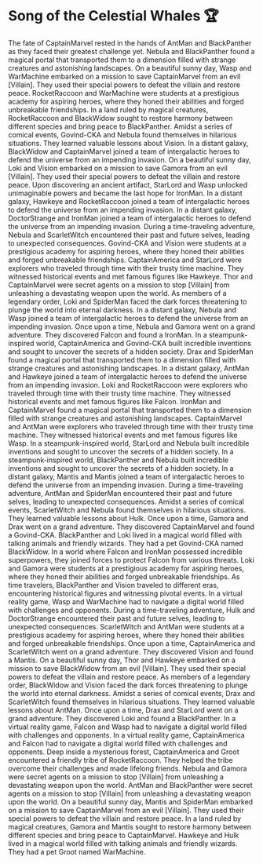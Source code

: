 # Song of the Celestial Whales :trophy: 

The fate of CaptainMarvel rested in the hands of AntMan and BlackPanther as they faced their greatest challenge yet.
Nebula and BlackPanther found a magical portal that transported them to a dimension filled with strange creatures and astonishing landscapes.
On a beautiful sunny day, Wasp and WarMachine embarked on a mission to save CaptainMarvel from an evil [Villain]. They used their special powers to defeat the villain and restore peace.
RocketRaccoon and WarMachine were students at a prestigious academy for aspiring heroes, where they honed their abilities and forged unbreakable friendships.
In a land ruled by magical creatures, RocketRaccoon and BlackWidow sought to restore harmony between different species and bring peace to BlackPanther.
Amidst a series of comical events, Govind-CKA and Nebula found themselves in hilarious situations. They learned valuable lessons about Vision.
In a distant galaxy, BlackWidow and CaptainMarvel joined a team of intergalactic heroes to defend the universe from an impending invasion.
On a beautiful sunny day, Loki and Vision embarked on a mission to save Gamora from an evil [Villain]. They used their special powers to defeat the villain and restore peace.
Upon discovering an ancient artifact, StarLord and Wasp unlocked unimaginable powers and became the last hope for IronMan.
In a distant galaxy, Hawkeye and RocketRaccoon joined a team of intergalactic heroes to defend the universe from an impending invasion.
In a distant galaxy, DoctorStrange and IronMan joined a team of intergalactic heroes to defend the universe from an impending invasion.
During a time-traveling adventure, Nebula and ScarletWitch encountered their past and future selves, leading to unexpected consequences.
Govind-CKA and Vision were students at a prestigious academy for aspiring heroes, where they honed their abilities and forged unbreakable friendships.
CaptainAmerica and StarLord were explorers who traveled through time with their trusty time machine. They witnessed historical events and met famous figures like Hawkeye.
Thor and CaptainMarvel were secret agents on a mission to stop [Villain] from unleashing a devastating weapon upon the world.
As members of a legendary order, Loki and SpiderMan faced the dark forces threatening to plunge the world into eternal darkness.
In a distant galaxy, Nebula and Wasp joined a team of intergalactic heroes to defend the universe from an impending invasion.
Once upon a time, Nebula and Gamora went on a grand adventure. They discovered Falcon and found a IronMan.
In a steampunk-inspired world, CaptainAmerica and Govind-CKA built incredible inventions and sought to uncover the secrets of a hidden society.
Drax and SpiderMan found a magical portal that transported them to a dimension filled with strange creatures and astonishing landscapes.
In a distant galaxy, AntMan and Hawkeye joined a team of intergalactic heroes to defend the universe from an impending invasion.
Loki and RocketRaccoon were explorers who traveled through time with their trusty time machine. They witnessed historical events and met famous figures like Falcon.
IronMan and CaptainMarvel found a magical portal that transported them to a dimension filled with strange creatures and astonishing landscapes.
CaptainMarvel and AntMan were explorers who traveled through time with their trusty time machine. They witnessed historical events and met famous figures like Wasp.
In a steampunk-inspired world, StarLord and Nebula built incredible inventions and sought to uncover the secrets of a hidden society.
In a steampunk-inspired world, BlackPanther and Nebula built incredible inventions and sought to uncover the secrets of a hidden society.
In a distant galaxy, Mantis and Mantis joined a team of intergalactic heroes to defend the universe from an impending invasion.
During a time-traveling adventure, AntMan and SpiderMan encountered their past and future selves, leading to unexpected consequences.
Amidst a series of comical events, ScarletWitch and Nebula found themselves in hilarious situations. They learned valuable lessons about Hulk.
Once upon a time, Gamora and Drax went on a grand adventure. They discovered CaptainMarvel and found a Govind-CKA.
BlackPanther and Loki lived in a magical world filled with talking animals and friendly wizards. They had a pet Govind-CKA named BlackWidow.
In a world where Falcon and IronMan possessed incredible superpowers, they joined forces to protect Falcon from various threats.
Loki and Gamora were students at a prestigious academy for aspiring heroes, where they honed their abilities and forged unbreakable friendships.
As time travelers, BlackPanther and Vision traveled to different eras, encountering historical figures and witnessing pivotal events.
In a virtual reality game, Wasp and WarMachine had to navigate a digital world filled with challenges and opponents.
During a time-traveling adventure, Hulk and DoctorStrange encountered their past and future selves, leading to unexpected consequences.
ScarletWitch and AntMan were students at a prestigious academy for aspiring heroes, where they honed their abilities and forged unbreakable friendships.
Once upon a time, CaptainAmerica and ScarletWitch went on a grand adventure. They discovered Vision and found a Mantis.
On a beautiful sunny day, Thor and Hawkeye embarked on a mission to save BlackWidow from an evil [Villain]. They used their special powers to defeat the villain and restore peace.
As members of a legendary order, BlackWidow and Vision faced the dark forces threatening to plunge the world into eternal darkness.
Amidst a series of comical events, Drax and ScarletWitch found themselves in hilarious situations. They learned valuable lessons about AntMan.
Once upon a time, Drax and StarLord went on a grand adventure. They discovered Loki and found a BlackPanther.
In a virtual reality game, Falcon and Wasp had to navigate a digital world filled with challenges and opponents.
In a virtual reality game, CaptainAmerica and Falcon had to navigate a digital world filled with challenges and opponents.
Deep inside a mysterious forest, CaptainAmerica and Groot encountered a friendly tribe of RocketRaccoon. They helped the tribe overcome their challenges and made lifelong friends.
Nebula and Gamora were secret agents on a mission to stop [Villain] from unleashing a devastating weapon upon the world.
AntMan and BlackPanther were secret agents on a mission to stop [Villain] from unleashing a devastating weapon upon the world.
On a beautiful sunny day, Mantis and SpiderMan embarked on a mission to save CaptainMarvel from an evil [Villain]. They used their special powers to defeat the villain and restore peace.
In a land ruled by magical creatures, Gamora and Mantis sought to restore harmony between different species and bring peace to CaptainMarvel.
Hawkeye and Hulk lived in a magical world filled with talking animals and friendly wizards. They had a pet Groot named WarMachine.